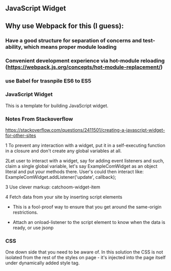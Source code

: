 ## JavaScript Widget



## Why use Webpack for this (I guess):

### Have a good structure for separation of concerns and test-ability, which means proper module loading

### Convenient development experience via hot-module reloading (https://webpack.js.org/concepts/hot-module-replacement/)


### use Babel for trasnpile ES6 to ES5


### JavaScript Widget
This is a template for building JavaScript widget. 


### Notes From Stackoverflow
https://stackoverflow.com/questions/2411501/creating-a-javascript-widget-for-other-sites

1 To prevent any interaction with a widget, put it in a self-executing function in a closure and don't create any global variables at all.

2Let user to interact with a widget, say for adding event listeners and such, claim a single global variable, let's say ExampleComWidget as an object literal and put your methods there. User's could then interact like: ExampleComWidget.addListener('update', callback);

3 Use clever markup: catchoom-widget-item

4 Fetch data from your site by inserting script elements
- This is a fool-proof way to ensure that you get around the same-origin restrictions.

- Attach an onload-listener to the script element to know when the data is ready, or use jsonp



### CSS
One down side that you need to be aware of. In this solution the CSS is not isolated from the rest of the styles on page - it's injected into the page itself under dynamically added style tag. 
